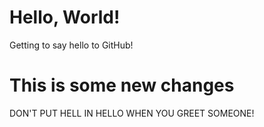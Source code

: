 # Hello, World!
Getting to say hello to GitHub!

# This is some new changes
DON'T PUT HELL IN HELLO WHEN YOU GREET SOMEONE!
